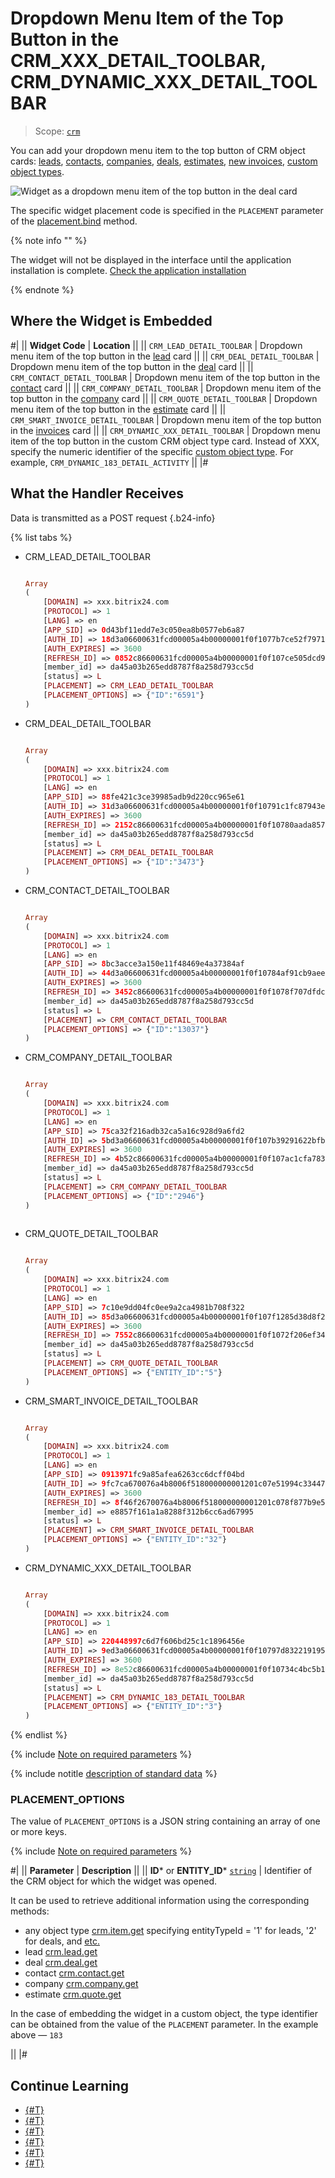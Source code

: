# Dropdown Menu Item of the Top Button in the CRM_XXX_DETAIL_TOOLBAR, CRM_DYNAMIC_XXX_DETAIL_TOOLBAR

> Scope: [`crm`](../../scopes/permissions.md)

You can add your dropdown menu item to the top button of CRM object cards: [leads](../../crm/leads/index.md), [contacts](../../crm/contacts/index.md), [companies](../../crm/companies/index.md), [deals](../../crm/deals/index.md), [estimates](../../crm/quote/index.md), [new invoices](../../crm/universal/invoice.md), [custom object types](../../crm/universal/index.md).

![Widget as a dropdown menu item of the top button in the deal card](./_images/CRM_DEAL_DETAIL_TOOLBAR.png "Widget as a dropdown menu item of the top button in the deal card")

The specific widget placement code is specified in the `PLACEMENT` parameter of the [placement.bind](../placement-bind.md) method.

{% note info "" %}

The widget will not be displayed in the interface until the application installation is complete. [Check the application installation](../../../settings/app-installation/installation-finish.md)

{% endnote %}

## Where the Widget is Embedded

#|
|| **Widget Code** | **Location** ||
|| `CRM_LEAD_DETAIL_TOOLBAR` | Dropdown menu item of the top button in the [lead](../../crm/leads/index.md) card ||
|| `CRM_DEAL_DETAIL_TOOLBAR` | Dropdown menu item of the top button in the [deal](../../crm/deals/index.md) card ||
|| `CRM_CONTACT_DETAIL_TOOLBAR` | Dropdown menu item of the top button in the [contact](../../crm/contacts/index.md) card ||
|| `CRM_COMPANY_DETAIL_TOOLBAR` | Dropdown menu item of the top button in the [company](../../crm/companies/index.md) card ||
|| `CRM_QUOTE_DETAIL_TOOLBAR` | Dropdown menu item of the top button in the [estimate](../../crm/quote/index.md) card ||
|| `CRM_SMART_INVOICE_DETAIL_TOOLBAR` | Dropdown menu item of the top button in the [invoices](../../crm/universal/invoice.md) card ||
|| `CRM_DYNAMIC_XXX_DETAIL_TOOLBAR` | Dropdown menu item of the top button in the custom CRM object type card. Instead of XXX, specify the numeric identifier of the specific [custom object type](../../crm/universal/index.md). For example, `CRM_DYNAMIC_183_DETAIL_ACTIVITY` ||
|#

## What the Handler Receives

Data is transmitted as a POST request {.b24-info}

{% list tabs %}

- CRM_LEAD_DETAIL_TOOLBAR

    ```php

    Array
    (
        [DOMAIN] => xxx.bitrix24.com
        [PROTOCOL] => 1
        [LANG] => en
        [APP_SID] => 0d43bf11edd7e3c050ea8b0577eb6a87
        [AUTH_ID] => 18d3a06600631fcd00005a4b00000001f0f1077b7ce52f79713d82c4bc9960bcf4b598
        [AUTH_EXPIRES] => 3600
        [REFRESH_ID] => 0852c86600631fcd00005a4b00000001f0f107ce505dcd9306e0eb55ad77df1d2b2f16
        [member_id] => da45a03b265edd8787f8a258d793cc5d
        [status] => L
        [PLACEMENT] => CRM_LEAD_DETAIL_TOOLBAR
        [PLACEMENT_OPTIONS] => {"ID":"6591"}
    )

    ```

- CRM_DEAL_DETAIL_TOOLBAR

    ```php

    Array
    (
        [DOMAIN] => xxx.bitrix24.com
        [PROTOCOL] => 1
        [LANG] => en
        [APP_SID] => 88fe421c3ce39985adb9d220cc965e61
        [AUTH_ID] => 31d3a06600631fcd00005a4b00000001f0f10791c1fc87943e62dc8a28210b56b2af87
        [AUTH_EXPIRES] => 3600
        [REFRESH_ID] => 2152c86600631fcd00005a4b00000001f0f10780aada857e86212d3a73281c74525ccd
        [member_id] => da45a03b265edd8787f8a258d793cc5d
        [status] => L
        [PLACEMENT] => CRM_DEAL_DETAIL_TOOLBAR
        [PLACEMENT_OPTIONS] => {"ID":"3473"}
    )

    ```

- CRM_CONTACT_DETAIL_TOOLBAR

    ```php

    Array
    (
        [DOMAIN] => xxx.bitrix24.com
        [PROTOCOL] => 1
        [LANG] => en
        [APP_SID] => 8bc3acce3a150e11f48469e4a37384af
        [AUTH_ID] => 44d3a06600631fcd00005a4b00000001f0f10784af91cb9aeebddf2b1822776d4e7a9e
        [AUTH_EXPIRES] => 3600
        [REFRESH_ID] => 3452c86600631fcd00005a4b00000001f0f1078f707dfdc8c4b9830929c565294f37b0
        [member_id] => da45a03b265edd8787f8a258d793cc5d
        [status] => L
        [PLACEMENT] => CRM_CONTACT_DETAIL_TOOLBAR
        [PLACEMENT_OPTIONS] => {"ID":"13037"}
    )

    ```

- CRM_COMPANY_DETAIL_TOOLBAR

    ```php

    Array
    (
        [DOMAIN] => xxx.bitrix24.com
        [PROTOCOL] => 1
        [LANG] => en
        [APP_SID] => 75ca32f216adb32ca5a16c928d9a6fd2
        [AUTH_ID] => 5bd3a06600631fcd00005a4b00000001f0f107b39291622bfbbc6a0c75eeadb4ef65ea
        [AUTH_EXPIRES] => 3600
        [REFRESH_ID] => 4b52c86600631fcd00005a4b00000001f0f107ac1cfa783b59df28b087eead8d49b869
        [member_id] => da45a03b265edd8787f8a258d793cc5d
        [status] => L
        [PLACEMENT] => CRM_COMPANY_DETAIL_TOOLBAR
        [PLACEMENT_OPTIONS] => {"ID":"2946"}
    )
        
    ```

- CRM_QUOTE_DETAIL_TOOLBAR

    ```php

    Array
    (
        [DOMAIN] => xxx.bitrix24.com
        [PROTOCOL] => 1
        [LANG] => en
        [APP_SID] => 7c10e9dd04fc0ee9a2ca4981b708f322
        [AUTH_ID] => 85d3a06600631fcd00005a4b00000001f0f107f1285d38d8f287a126f7fd9d42ab87fb
        [AUTH_EXPIRES] => 3600
        [REFRESH_ID] => 7552c86600631fcd00005a4b00000001f0f1072f206ef3499d9fb87f5d9a575a78186a
        [member_id] => da45a03b265edd8787f8a258d793cc5d
        [status] => L
        [PLACEMENT] => CRM_QUOTE_DETAIL_TOOLBAR
        [PLACEMENT_OPTIONS] => {"ENTITY_ID":"5"}
    )
    
    ```

- CRM_SMART_INVOICE_DETAIL_TOOLBAR

    ```php

    Array
    (
        [DOMAIN] => xxx.bitrix24.com
        [PROTOCOL] => 1
        [LANG] => en
        [APP_SID] => 0913971fc9a85afea6263cc6dcff04bd
        [AUTH_ID] => 9fc7ca670076a4b8006f518000000001201c07e51994c33447f80190049359e6d29a0c
        [AUTH_EXPIRES] => 3600
        [REFRESH_ID] => 8f46f2670076a4b8006f518000000001201c078f877b9e542e35eeeca4c284d2fd976a
        [member_id] => e8857f161a1a8288f312b6cc6ad67995
        [status] => L
        [PLACEMENT] => CRM_SMART_INVOICE_DETAIL_TOOLBAR
        [PLACEMENT_OPTIONS] => {"ENTITY_ID":"32"}
    )
    
    ```

- CRM_DYNAMIC_XXX_DETAIL_TOOLBAR

    ```php

    Array
    (
        [DOMAIN] => xxx.bitrix24.com
        [PROTOCOL] => 1
        [LANG] => en
        [APP_SID] => 220448997c6d7f606bd25c1c1896456e
        [AUTH_ID] => 9ed3a06600631fcd00005a4b00000001f0f10797d8322191958e46f791643a1f7cb06f
        [AUTH_EXPIRES] => 3600
        [REFRESH_ID] => 8e52c86600631fcd00005a4b00000001f0f10734c4bc5b1f7ad2eca54b546ef12a2bf9
        [member_id] => da45a03b265edd8787f8a258d793cc5d
        [status] => L
        [PLACEMENT] => CRM_DYNAMIC_183_DETAIL_TOOLBAR
        [PLACEMENT_OPTIONS] => {"ENTITY_ID":"3"}
    )
    
    ```

{% endlist %}

{% include [Note on required parameters](../../../_includes/required.md) %}

{% include notitle [description of standard data](../_includes/widget_data.md) %}

### PLACEMENT_OPTIONS

The value of `PLACEMENT_OPTIONS` is a JSON string containing an array of one or more keys.

{% include [Note on required parameters](../../../_includes/required.md) %}

#|
|| **Parameter** | **Description** ||
|| **ID*** or **ENTITY_ID***
[`string`](../../data-types.md) | Identifier of the CRM object for which the widget was opened.

It can be used to retrieve additional information using the corresponding methods:

- any object type [crm.item.get](../../crm/universal/crm-item-get.md) specifying entityTypeId = '1' for leads, '2' for deals, and [etc.](../../crm/data-types.md#object_type)
- lead [crm.lead.get](../../crm/leads/crm-lead-get.md)
- deal [crm.deal.get](../../crm/deals/crm-deal-get.md)
- contact [crm.contact.get](../../crm/contacts/crm-contact-get.md)
- company [crm.company.get](../../crm/companies/crm-company-get.md)
- estimate [crm.quote.get](../../crm/quote/crm-quote-get.md)

In the case of embedding the widget in a custom object, the type identifier can be obtained from the value of the `PLACEMENT` parameter. In the example above — `183`

||
|#

## Continue Learning

- [{#T}](../placement-bind.md)
- [{#T}](../ui-interaction/index.md)
- [{#T}](../ui-interaction/crm-card.md)
- [{#T}](../../../settings/interactivity/index.md)
- [{#T}](../open-application.md)
- [{#T}](../open-path.md)